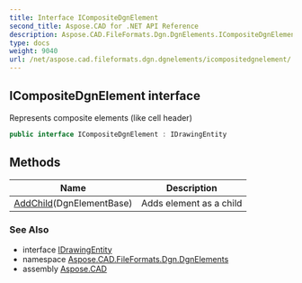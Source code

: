 ```yaml
---
title: Interface ICompositeDgnElement
second_title: Aspose.CAD for .NET API Reference
description: Aspose.CAD.FileFormats.Dgn.DgnElements.ICompositeDgnElement interface. Represents composite elements like cell header
type: docs
weight: 9040
url: /net/aspose.cad.fileformats.dgn.dgnelements/icompositedgnelement/
---
```

## ICompositeDgnElement interface

Represents composite elements (like cell header)

```csharp
public interface ICompositeDgnElement : IDrawingEntity
```

## Methods

| Name | Description |
| --- | --- |
| [AddChild](../../aspose.cad.fileformats.dgn.dgnelements/icompositedgnelement/addchild/)(DgnElementBase) | Adds element as a child |

### See Also

* interface [IDrawingEntity](../../aspose.cad/idrawingentity/)
* namespace [Aspose.CAD.FileFormats.Dgn.DgnElements](../../aspose.cad.fileformats.dgn.dgnelements/)
* assembly [Aspose.CAD](../../)


